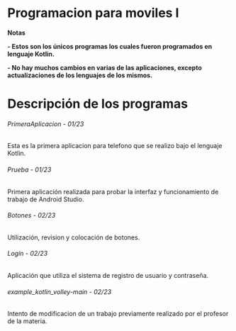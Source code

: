 # Programacion para moviles I

<!----Notas---->
**Notas**

**- Estos son los únicos programas los cuales fueron programados en lenguaje Kotlin.**

**- No hay muchos cambios en varias de las aplicaciones, excepto actualizaciones de los lenguajes de los mismos.**
<!----Separador de las notas---->

<!----Directorio con descripción de los programas---->
# Descripción de los programas
###### PrimeraAplicacion - 01/23
Esta es la primera aplicacion para telefono que se realizo bajo el lenguaje Kotlin.

<!----Separador---->

###### Prueba - 01/23
Primera aplicación realizada para probar la interfaz y funcionamiento de trabajo de Android Studio.

<!----Separador---->

###### Botones - 02/23
Utilización, revision y colocación de botones.

<!----Separador---->

###### Login - 02/23
Aplicación que utiliza el sistema de registro de usuario y contraseña.

<!----Separador---->

###### example_kotlin_volley-main - 02/23
Intento de modificacion de un trabajo previamente realizado por el profesor de la materia.

<!----Separador del directorio con descripción de los programas---->
